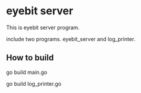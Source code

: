 # eyebit server

This is eyebit server program.

include two programs. eyebit_server and log_printer.

## How to build

  go build main.go
  
  go build log_printer.go
